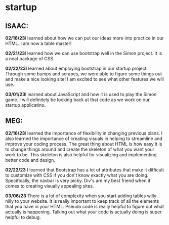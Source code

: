 # startup
## ISAAC:
<p> <b>02/16/23</b>I learned about how we can put our ideas more into practice in our HTML. I am now a table master! </p>

<p> <b>02/21/23</b>I learned how we can use bootstrap well in the Simon project. It is a neat package of CSS.</p>

<p> <b>02/22/23</b>I learned about employing bootstrap in our startup project. Through some bumps and scrapes, we were able to figure some things out and make a nice looking site! I am excited to see what other features we will use.
</p>

<p> <b>03/01/23</b>I learned about JavaScript and how it is used to play the Simon game. I will definitely be looking back at that code as we work on our startup applicatino.
</p>

## MEG:
<p> <b>02/16/23</b>I learned the importance of flexibility in changing previous plans. I also learned the importance of creating visuals in helping to streamline and improve your coding process. The great thing about HTML is how easy it is to change things around and create the skeleton of what you want your work to be. This skeleton is also helpful for visualizing and implementing better code and design. </p>

<p> <b>02/22/23</b> I learned that Bootstrap has a lot of attributes that make it difficult to customize with CSS if you don't know exactly what you are doing. Specifically, the navbar is very picky. Div's are my best friend when it comes to creating visually appealing sites. </p>

<p><b>03/06/23</b> There is a lot of complexity when you start adding tables willy nilly to your website. It is really important to keep track of all the elements that you have in your HTML. Pseudo code is really helpful to figure out what actually is happening. Talking out what your code is actually doing is super helpful to debug.</p>